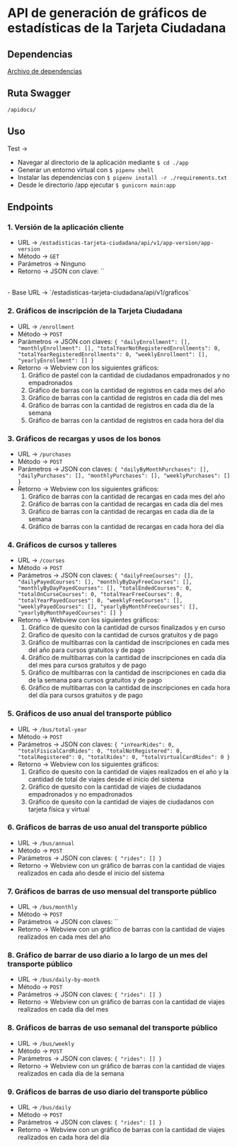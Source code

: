 # API de generación de gráficos de estadísticas de la Tarjeta Ciudadana
## Dependencias
[Archivo de dependencias](./app/requirements.txt)

## Ruta Swagger
`/apidocs/`

## Uso
Test &rarr;
- Navegar al directorio de la aplicación mediante `$ cd ./app` 
- Generar un entorno virtual con `$ pipenv shell`
- Instalar las dependencias con `$ pipenv install -r ./requirements.txt`
- Desde le directorio /app ejecutar `$ gunicorn main:app`

## Endpoints
### 1. Versión de la aplicación cliente
- URL &rarr; `/estadisticas-tarjeta-ciudadana/api/v1/app-version/app-version`
- Método &rarr; `GET`
- Parámetros &rarr; Ninguno
- Retorno &rarr; JSON con clave:
``
<br>
- Base URL &rarr; `/estadisticas-tarjeta-ciudadana/api/v1/graficos`

### 2. Gráficos de inscripción de la Tarjeta Ciudadana
- URL &rarr; `/enrollment`
- Método &rarr; `POST`
- Parámetros &rarr; JSON con claves:
`{
  "dailyEnrollment": [],
  "monthlyEnrollment": [],
  "totalYearNotRegisteredEnrollments": 0,
  "totalYearRegisteredEnrollments": 0,
  "weeklyEnrollment": [],
  "yearlyEnrollment": []
}`
- Retorno &rarr; Webview con los siguientes gráficos:
    1. Gráfico de pastel con la cantidad de ciudadanos empadronados y no empadronados
    2. Gráfico de barras con la cantidad de registros en cada mes del año
    3. Gráfico de barras con la cantidad de registros en cada día del mes
    4. Gráfico de barras con la cantidad de registros en cada dia de la semana
    5. Gráfico de barras con la cantidad de registros en cada hora del día

### 3. Gráficos de recargas y usos de los bonos
- URL &rarr; `/purchases`
- Método &rarr; `POST`
- Parámetros &rarr; JSON con claves:
`{
  "dailyByMonthPurchases": [],
  "dailyPurchases": [],
  "monthlyPurchases": [],
  "weeklyPurchases": []
}`
- Retorno &rarr; Webview con los siguientes gráficos:
    1. Gráfico de barras con la cantidad de recargas en cada mes del año
    2. Gráfico de barras con la cantidad de recargas en cada día del mes
    3. Gráfico de barras con la cantidad de recargas en cada dia de la semana
    4. Gráfico de barras con la cantidad de recargas en cada hora del día

### 4. Gráficos de cursos y talleres
- URL &rarr; `/courses`
- Método &rarr; `POST`
- Parámetros &rarr; JSON con claves:
`{
  "dailyFreeCourses": [],
  "dailyPayedCourses": [],
  "monthlyByDayFreeCourses": [],
  "monthlyByDayPayedCourses": [],
  "totalEndedCourses": 0,
  "totalOnCurseCourses": 0,
  "totalYearFreeCourses": 0,
  "totalYearPayedCourses": 0,
  "weeklyFreeCourses": [],
  "weeklyPayedCourses": [],
  "yearlyByMonthFreeCourses": [],
  "yearlyByMonthPayedCourses": []
}`
- Retorno &rarr; Webview con los siguientes gráficos:
    1. Gráfico de quesito con la cantidad de cursos finalizados y en curso
    2. Grafico de quesito con la cantidad de cursos gratuitos y de pago
    3. Gráfico de multibarras con la cantidad de inscripciones en cada mes del año para cursos gratuitos y de pago
    4. Gráfico de multibarras con la cantidad de inscripciones en cada día del mes para cursos gratuitos y de pago
    5. Gráfico de multibarras con la cantidad de inscripciones en cada dia de la semana para cursos gratuitos y de pago
    6. Gráfico de multibarras con la cantidad de inscripciones en cada hora del día para cursos gratuitos y de pago

### 5. Gráficos de uso anual del transporte público
- URL &rarr; `/bus/total-year`
- Método &rarr; `POST`
- Parámetros &rarr; JSON con claves:
`{
  "inYearRides": 0,
  "totalFisicalCardRides": 0,
  "totalNotRegistered": 0,
  "totalRegistered": 0,
  "totalRides": 0,
  "totalVirtualCardRides": 0
}`
- Retorno &rarr; Webview con los siguientes gráficos:
    1. Gráfico de quesito con la cantidad de viajes realizados en el año y la cantidad de total de viajes desde el inicio del sistema
    2. Gráfico de quesito con la cantidad de viajes de ciudadanos empadronados y no empadronados
    3. Gráfico de quesito con la cantidad de viajes de ciudadanos con tarjeta física y virtual

### 6. Gráficos de barras de uso anual del transporte público
- URL &rarr; `/bus/annual`
- Método &rarr; `POST`
- Parámetros &rarr; JSON con claves:
`{
  "rides": []
}`
- Retorno &rarr; Webview con un gráfico de barras con la cantidad de viajes realizados en cada año desde el inicio del sistema

### 7. Gráficos de barras de uso mensual del transporte público
- URL &rarr; `/bus/monthly`
- Método &rarr; `POST`
- Parámetros &rarr; JSON con claves:
``
- Retorno &rarr; Webview con un gráfico de barras con la cantidad de viajes realizados en cada mes del año

### 8. Gráfico de barrar de uso diario a lo largo de un mes del transporte público
- URL &rarr; `/bus/daily-by-month`
- Método &rarr; `POST`
- Parámetros &rarr; JSON con claves:
`{
  "rides": []
}`
- Retorno &rarr; Webview con un gráfico de barras con la cantidad de viajes realizados en cada día del mes

### 8. Gráficos de barras de uso semanal del transporte público
- URL &rarr; `/bus/weekly`
- Método &rarr; `POST`
- Parámetros &rarr; JSON con claves:
`{
  "rides": []
}`
- Retorno &rarr; Webview con un gráfico de barras con la cantidad de viajes realizados en cada día de la semana

### 9. Gráficos de barras de uso diario del transporte público
- URL &rarr; `/bus/daily`
- Método &rarr; `POST`
- Parámetros &rarr; JSON con claves:
`{
  "rides": []
}`
- Retorno &rarr; Webview con un gráfico de barras con la cantidad de viajes realizados en cada hora del día